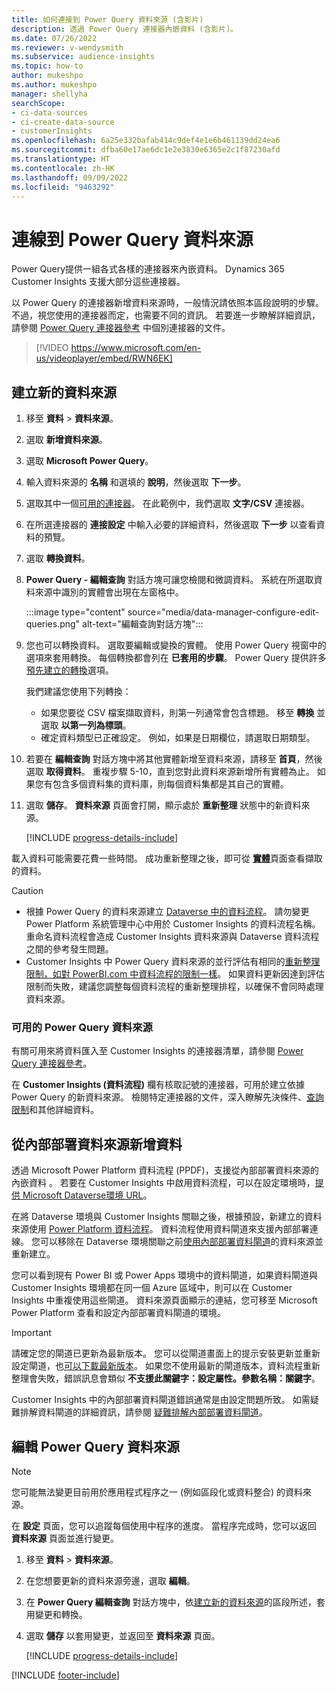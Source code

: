 ```yaml
---
title: 如何連接到 Power Query 資料來源 (含影片)
description: 透過 Power Query 連接器內嵌資料 (含影片)。
ms.date: 07/26/2022
ms.reviewer: v-wendysmith
ms.subservice: audience-insights
ms.topic: how-to
author: mukeshpo
ms.author: mukeshpo
manager: shellyha
searchScope:
- ci-data-sources
- ci-create-data-source
- customerInsights
ms.openlocfilehash: 6a25e332bafab414c9def4e1e6b461139dd24ea6
ms.sourcegitcommit: dfba60e17ae6dc1e2e3830e6365e2c1f87230afd
ms.translationtype: HT
ms.contentlocale: zh-HK
ms.lasthandoff: 09/09/2022
ms.locfileid: "9463292"
---
```

# <a name="connect-to-a-power-query-data-source"></a>連線到 Power Query 資料來源

Power Query提供一組各式各樣的連接器來內嵌資料。 Dynamics 365 Customer Insights 支援大部分這些連接器。

以 Power Query 的連接器新增資料來源時，一般情況請依照本區段說明的步驟。 不過，視您使用的連接器而定，也需要不同的資訊。 若要進一步瞭解詳細資訊，請參閱 [Power Query 連接器參考](/power-query/connectors/) 中個別連接器的文件。

> [!VIDEO https://www.microsoft.com/en-us/videoplayer/embed/RWN6EK]

## <a name="create-a-new-data-source"></a>建立新的資料來源

1. 移至 **資料** > **資料來源**。

1. 選取 **新增資料來源**。

1. 選取 **Microsoft Power Query**。

1. 輸入資料來源的 **名稱** 和選填的 **說明**，然後選取 **下一步**。

1. 選取其中一個[可用的連接器](#available-power-query-data-sources)。 在此範例中，我們選取 **文字/CSV** 連接器。

1. 在所選連接器的 **連接設定** 中輸入必要的詳細資料，然後選取 **下一步** 以查看資料的預覽。

1. 選取 **轉換資料**。

1. **Power Query - 編輯查詢** 對話方塊可讓您檢閱和微調資料。 系統在所選取資料來源中識別的實體會出現在左窗格中。

   :::image type="content" source="media/data-manager-configure-edit-queries.png" alt-text="編輯查詢對話方塊":::

1. 您也可以轉換資料。 選取要編輯或變換的實體。 使用 Power Query 視窗中的選項來套用轉換。 每個轉換都會列在 **已套用的步驟**。 Power Query 提供許多[預先建立的轉換](/power-query/power-query-what-is-power-query#transformations)選項。

   我們建議您使用下列轉換：

   - 如果您要從 CSV 檔案擷取資料，則第一列通常會包含標題。 移至 **轉換** 並選取 **以第一列為標頭**。
   - 確定資料類型已正確設定。 例如，如果是日期欄位，請選取日期類型。

1. 若要在 **編輯查詢** 對話方塊中將其他實體新增至資料來源，請移至 **首頁**，然後選取 **取得資料**。 重複步驟 5-10，直到您對此資料來源新增所有實體為止。 如果您有包含多個資料集的資料庫，則每個資料集都是其自己的實體。

1. 選取 **儲存**。 **資料來源** 頁面會打開，顯示處於 **重新整理** 狀態中的新資料來源。

   [!INCLUDE [progress-details-include](includes/progress-details-pane.md)]

載入資料可能需要花費一些時間。 成功重新整理之後，即可從 [**實體**](entities.md)頁面查看擷取的資料。

> [!CAUTION]
>
> - 根據 Power Query 的資料來源建立 [Dataverse 中的資料流程](/power-query/dataflows/overview-dataflows-across-power-platform-dynamics-365)。 請勿變更 Power Platform 系統管理中心中用於 Customer Insights 的資料流程名稱。 重命名資料流程會造成 Customer Insights 資料來源與 Dataverse 資料流程之間的參考發生問題。
> - Customer Insights 中 Power Query 資料來源的並行評估有相同的[重新整理限制，如對 PowerBI.com 中資料流程的限制一樣](/power-query/power-query-online-limits#refresh-limits)。 如果資料更新因達到評估限制而失敗，建議您調整每個資料流程的重新整理排程，以確保不會同時處理資料來源。

### <a name="available-power-query-data-sources"></a>可用的 Power Query 資料來源

有關可用來將資料匯入至 Customer Insights 的連接器清單，請參閱 [Power Query 連接器參考](/power-query/connectors/)。

在 **Customer Insights (資料流程)** 欄有核取記號的連接器，可用於建立依據 Power Query 的新資料來源。 檢閱特定連接器的文件，深入瞭解先決條件、[查詢限制](/power-query/power-query-online-limits)和其他詳細資料。

## <a name="add-data-from-on-premises-data-sources"></a>從內部部署資料來源新增資料

透過 Microsoft Power Platform 資料流程 (PPDF)，支援從內部部署資料來源的內嵌資料 。 若要在 Customer Insights 中啟用資料流程，可以在設定環境時，[提供 Microsoft Dataverse環境 URL](create-environment.md)。

在將 Dataverse 環境與 Customer Insights 關聯之後，根據預設，新建立的資料來源使用 [Power Platform 資料流程](/power-query/dataflows/overview-dataflows-across-power-platform-dynamics-365)。 資料流程使用資料閘道來支援內部部署連線。 您可以移除在 Dataverse 環境關聯之前[使用內部部署資料閘道](/data-integration/gateway/service-gateway-app)的資料來源並重新建立。

您可以看到現有 Power BI 或 Power Apps 環境中的資料閘道，如果資料閘道與 Customer Insights 環境都在同一個 Azure 區域中，則可以在 Customer Insights 中重複使用這些閘道。 資料來源頁面顯示的連結，您可移至 Microsoft Power Platform 查看和設定內部部署資料閘道的環境。

> [!IMPORTANT]
> 請確定您的閘道已更新為最新版本。 您可以從閘道畫面上的提示安裝更新並重新設定閘道，也[可以下載最新版本](https://powerapps.microsoft.com/downloads/)。 如果您不使用最新的閘道版本，資料流程重新整理會失敗，錯誤訊息會類似 **不支援此關鍵字：設定屬性。參數名稱：關鍵字**。
>
> Customer Insights 中的內部部署資料閘道錯誤通常是由設定問題所致。 如需疑難排解資料閘道的詳細資訊，請參閱 [疑難排解內部部署資料閘道](/data-integration/gateway/service-gateway-tshoot)。

## <a name="edit-power-query-data-sources"></a>編輯 Power Query 資料來源

> [!NOTE]
> 您可能無法變更目前用於應用程式程序之一 (例如區段化或資料整合) 的資料來源。
>
> 在 **設定** 頁面，您可以追蹤每個使用中程序的進度。 當程序完成時，您可以返回 **資料來源** 頁面並進行變更。

1. 移至 **資料** > **資料來源**。

1. 在您想要更新的資料來源旁邊，選取 **編輯**。

1. 在 **Power Query 編輯查詢** 對話方塊中，依[建立新的資料來源](#create-a-new-data-source)的區段所述，套用變更和轉換。

1. 選取 **儲存** 以套用變更，並返回至 **資料來源** 頁面。

   [!INCLUDE [progress-details-include](includes/progress-details-pane.md)]

[!INCLUDE [footer-include](includes/footer-banner.md)]
